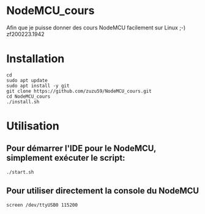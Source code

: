# NodeMCU_cours
Afin que je puisse donner des cours NodeMCU facilement sur Linux ;-)
zf200223.1942


# Installation

```
cd
sudo apt update
sudo apt install -y git
git clone https://github.com/zuzu59/NodeMCU_cours.git
cd NodeMCU_cours
./install.sh
```

# Utilisation
## Pour démarrer l'IDE pour le NodeMCU, simplement exécuter le script:

```
./start.sh
```

## Pour utiliser directement la console du NodeMCU
```
screen /dev/ttyUSB0 115200
```







